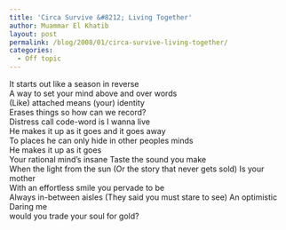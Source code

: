 ```yaml
---
title: 'Circa Survive &#8212; Living Together'
author: Muammar El Khatib
layout: post
permalink: /blog/2008/01/circa-survive-living-together/
categories:
  - Off topic
---
```

  
It starts out like a season in reverse  
A way to set your mind above and over words  
(Like) attached means (your) identity  
Erases things so how can we record?  
Distress call code-word is I wanna live  
He makes it up as it goes and it goes away  
To places he can only hide in other peoples minds  
He makes it up as it goes  
Your rational mind&#8217;s insane Taste the sound you make  
When the light from the sun (Or the story that never gets sold) Is your mother  
With an effortless smile you pervade to be  
Always in-between aisles (They said you must stare to see) An optimistic Daring me  
would you trade your soul for gold?